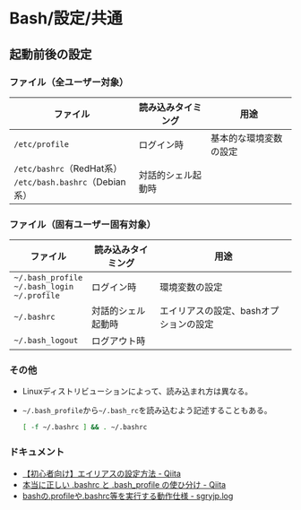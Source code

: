 # Bash/設定/共通

## 起動前後の設定

### ファイル（全ユーザー対象）

| ファイル                                                    | 読み込みタイミング | 用途                   |
| ----------------------------------------------------------- | ------------------ | ---------------------- |
| `/etc/profile`                                              | ログイン時         | 基本的な環境変数の設定 |
| `/etc/bashrc`（RedHat系）<br>`/etc/bash.bashrc`（Debian系） | 対話的シェル起動時 |                        |

### ファイル（固有ユーザー固有対象）

| ファイル                                             | 読み込みタイミング | 用途                                   |
| ---------------------------------------------------- | ------------------ | -------------------------------------- |
| `~/.bash_profile`<br>`~/.bash_login`<br>`~/.profile` | ログイン時         | 環境変数の設定                         |
| `~/.bashrc`                                          | 対話的シェル起動時 | エイリアスの設定、bashオプションの設定 |
| `~/.bash_logout`                                     | ログアウト時       |                                        |

### その他

- Linuxディストリビューションによって、読み込まれ方は異なる。

- `~/.bash_profile`から`~/.bash_rc`を読み込むよう記述することもある。

  ```bash
  [ -f ~/.bashrc ] && . ~/.bashrc
  ```

### ドキュメント

- [【初心者向け】エイリアスの設定方法 - Qiita](https://qiita.com/yutat93/items/b5bb9c0366f21bcbea62)
- [本当に正しい .bashrc と .bash_profile の使ひ分け - Qiita](https://qiita.com/magicant/items/d3bb7ea1192e63fba850)
- [bashの.profileや.bashrc等を実行する動作仕様 - sgryjp.log](https://blog.sgry.jp/entry/2019/11/09/232927)

